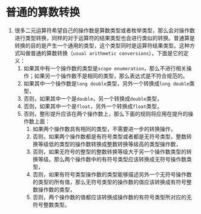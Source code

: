 # 普通的算数转换

1. 很多二元运算符希望自己的操作数是算数类型或者枚举类型，那么会对操作数进行类型转换，同样的对于运算符的结果类型也会进行类似的转换。普通算是转换的目的是产生一个通用的类型，这个类型同时是运算符结果类型。这种方式叫做普通的算数转换（`usual arithmetic conversions`），下面是它的定义：
	1. 如果其中有一个操作数的类型是`scope enumeration`，那么不进行相关操作；如果另一个操作数不是相同的类型，那么表达式是不符合规范的。
	2. 如果其中一个操作数是`long double`类型，另外一个转换成`long double`类型，
	3. 否则，如果其中一个是`double`，另一个转换成`double`类型，
	4. 否则，如果其中一个是`float`，另外一个转换成`float`类型，
	5. 否则，整形提升应该在两个操作数上，那么下面的规则将应用在提升的操作数上面：
		1. 如果两个操作数具有相同的类型，不需要进一步的转换操作，
		2. 否则，如果两个操作数都是有符号类型或者都是无符号类型，整数转换等级低的类型的操作数转换成整数转换等级高的类型操作数，
		3. 否则，如果无符号的整型的整数转换等级大于另一个操作数类型的转换等级。那么两个操作数中的有符号类型应该转换成无符号操作数类型，
		4. 否则，如果有符号类型操作数的类型能够描述另外一个无符号操作数的类型的所有值，那么无符号类型的操作数的值应该转换成有符号整数操作数的类型，
		5. 否则，两个操作数的值都应该转换成操作数的有符号类型所对应的无符号整数类型。